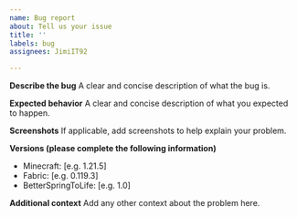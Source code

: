 ```yaml
---
name: Bug report
about: Tell us your issue
title: ''
labels: bug
assignees: JimiIT92

---
```


**Describe the bug**
A clear and concise description of what the bug is.

**Expected behavior**
A clear and concise description of what you expected to happen.

**Screenshots**
If applicable, add screenshots to help explain your problem.

**Versions (please complete the following information)**
- Minecraft: [e.g. 1.21.5]
- Fabric: [e.g. 0.119.3]
- BetterSpringToLife: [e.g. 1.0]

**Additional context**
Add any other context about the problem here.